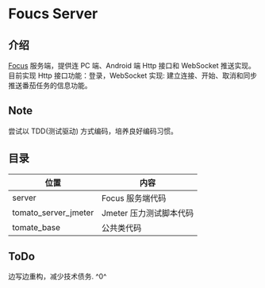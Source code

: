 # Foucs Server



## 介绍

[Focus](https://k2archer.github.io/2022/03/06/work/project_foucs/) 服务端，提供连 PC 端、Android 端  Http 接口和 WebSocket 推送实现。
目前实现 Http 接口功能：登录，WebSocket 实现: 建立连接、开始、取消和同步推送番茄任务的信息功能。

## Note

尝试以 TDD(测试驱动) 方式编码，培养良好编码习惯。

## 目录

| 位置                 | 内容                    |
| -------------------- | ----------------------- |
| server               | Focus 服务端代码        |
| tomato_server_jmeter | Jmeter 压力测试脚本代码 |
| tomate_base          | 公共类代码              |

## ToDo

边写边重构，减少技术债务. ^0^ 





